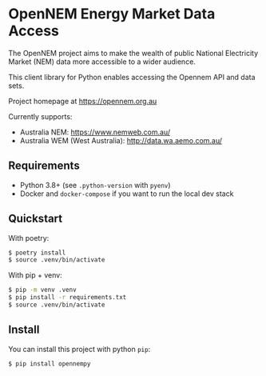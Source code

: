 # OpenNEM Energy Market Data Access

The OpenNEM project aims to make the wealth of public National Electricity Market (NEM) data more accessible to a wider audience.

This client library for Python enables accessing the Opennem API and data sets.

Project homepage at https://opennem.org.au

Currently supports:

- Australia NEM: https://www.nemweb.com.au/
- Australia WEM (West Australia): http://data.wa.aemo.com.au/

## Requirements

- Python 3.8+ (see `.python-version` with `pyenv`)
- Docker and `docker-compose` if you want to run the local dev stack

## Quickstart

With poetry:

```sh
$ poetry install
$ source .venv/bin/activate
```

With pip + venv:

```sh
$ pip -m venv .venv
$ pip install -r requirements.txt
$ source .venv/bin/activate
```

## Install

You can install this project with python `pip`:

```sh
$ pip install opennempy
```
